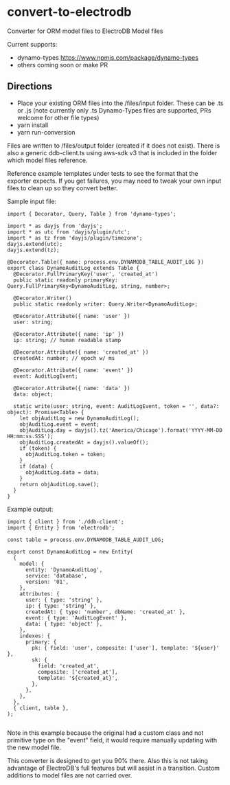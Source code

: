# convert-to-electrodb
Converter for ORM model files to ElectroDB Model files

Current supports:
* dynamo-types https://www.npmjs.com/package/dynamo-types
* others coming soon or make PR

## Directions

* Place your existing ORM files into the /files/input folder. These can be .ts or .js (note currently only .ts Dynamo-Types files are supported, PRs welcome for other file types)
* yarn install
* yarn run-conversion

Files are written to /files/output folder (created if it does not exist). There is also a generic ddb-client.ts using aws-sdk v3 that is included in the folder which model files reference.

Reference example templates under tests to see the format that the exporter expects. If you get failures, you may need to tweak your own input files to clean up so they convert better.

Sample input file:
```
import { Decorator, Query, Table } from 'dynamo-types';

import * as dayjs from 'dayjs';
import * as utc from 'dayjs/plugin/utc';
import * as tz from 'dayjs/plugin/timezone';
dayjs.extend(utc);
dayjs.extend(tz);

@Decorator.Table({ name: process.env.DYNAMODB_TABLE_AUDIT_LOG })
export class DynamoAuditLog extends Table {
  @Decorator.FullPrimaryKey('user', 'created_at')
  public static readonly primaryKey: Query.FullPrimaryKey<DynamoAuditLog, string, number>;

  @Decorator.Writer()
  public static readonly writer: Query.Writer<DynamoAuditLog>;

  @Decorator.Attribute({ name: 'user' })
  user: string;

  @Decorator.Attribute({ name: 'ip' })
  ip: string; // human readable stamp

  @Decorator.Attribute({ name: 'created_at' })
  createdAt: number; // epoch w/ ms

  @Decorator.Attribute({ name: 'event' })
  event: AuditLogEvent;

  @Decorator.Attribute({ name: 'data' })
  data: object;

  static write(user: string, event: AuditLogEvent, token = '', data?: object): Promise<Table> {
    let objAuditLog = new DynamoAuditLog();
    objAuditLog.event = event;
    objAuditLog.day = dayjs().tz('America/Chicago').format('YYYY-MM-DD HH:mm:ss.SSS');
    objAuditLog.createdAt = dayjs().valueOf();
    if (token) {
      objAuditLog.token = token;
    }
    if (data) {
      objAuditLog.data = data;
    }
    return objAuditLog.save();
  }
}
```

Example output:

```
import { client } from './ddb-client';
import { Entity } from 'electrodb';

const table = process.env.DYNAMODB_TABLE_AUDIT_LOG;

export const DynamoAuditLog = new Entity(
  {
    model: {
      entity: 'DynamoAuditLog',
      service: 'database',
      version: '01',
    },
    attributes: {
      user: { type: 'string' },
      ip: { type: 'string' },
      createdAt: { type: 'number', dbName: 'created_at' },
      event: { type: 'AuditLogEvent' },
      data: { type: 'object' },
    },
    indexes: {
      primary: {
        pk: { field: 'user', composite: ['user'], template: '${user}' },
        sk: {
          field: 'created_at',
          composite: ['created_at'],
          template: '${created_at}',
        },
      },
    },
  },
  { client, table },
);


```

Note in this example because the original had a custom class and not primitive type on the "event" field, it would require manually updating with the new model file. 

This converter is designed to get you 90% there. Also this is not taking advantage of ElectroDB's full features but will assist in a transition. Custom additions to model files are not carried over.